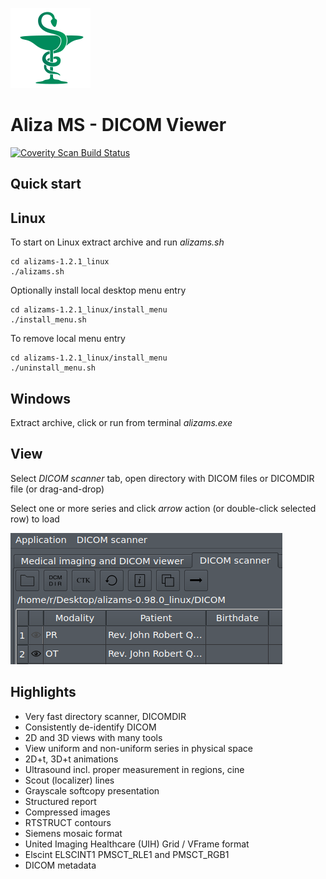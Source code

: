 ![Aliza MS](package/archive/usr/share/icons/hicolor/128x128/apps/alizams.png)

Aliza MS - DICOM Viewer
=======================

[![Coverity Scan Build Status](https://scan.coverity.com/projects/21553/badge.svg)](https://scan.coverity.com/projects/alizams)

Quick start
-----------

Linux
-----

To start on Linux extract archive and run _alizams.sh_

```
cd alizams-1.2.1_linux
./alizams.sh
```

Optionally install local desktop menu entry

```
cd alizams-1.2.1_linux/install_menu
./install_menu.sh
```

To remove local menu entry

```
cd alizams-1.2.1_linux/install_menu
./uninstall_menu.sh
```

Windows
-------

Extract archive, click or run from terminal _alizams.exe_

View
----

Select _DICOM scanner_ tab, open directory with DICOM files or DICOMDIR file (or drag-and-drop)

Select one or more series and click _arrow_ action (or double-click selected row) to load


![Open](package/art/start0.png)


Highlights
----------

 * Very fast directory scanner, DICOMDIR
 * Consistently de-identify DICOM
 * 2D and 3D views with many tools
 * View uniform and non-uniform series in physical space
 * 2D+t, 3D+t animations
 * Ultrasound incl. proper measurement in regions, cine
 * Scout (localizer) lines
 * Grayscale softcopy presentation
 * Structured report
 * Compressed images
 * RTSTRUCT contours
 * Siemens mosaic format
 * United Imaging Healthcare (UIH) Grid / VFrame format
 * Elscint ELSCINT1 PMSCT_RLE1 and PMSCT_RGB1
 * DICOM metadata
